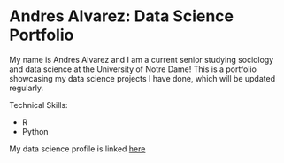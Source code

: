 
# Andres Alvarez: Data Science Portfolio
My name is Andres Alvarez and I am a current senior studying sociology and data science at the University of Notre Dame!
This is a portfolio showcasing my data science projects I have done, which will be updated regularly.

Technical Skills:
+ R
+ Python

My data science profile is linked [here](https://github.com/aalvar23nd/Alvarez-Data-Science-Portfolio/tree/main#alvarez-data-science-portfolio)
